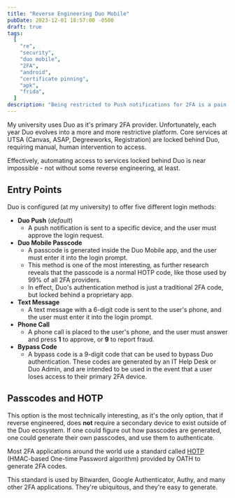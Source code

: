 ```yaml
---
title: "Reverse Engineering Duo Mobile"
pubDate: 2023-12-01 18:57:00 -0500
draft: true
tags:
  [
    "re",
    "security",
    "duo mobile",
    "2FA",
    "android",
    "certificate pinning",
    "apk",
    "frida",
  ]
description: "Being restricted to Push notifications for 2FA is a pain - let's see what we can do about that."
---
```


My university uses Duo as it's primary 2FA provider. Unfortunately, each year Duo evolves into a more and more restrictive platform. Core services at UTSA (Canvas, ASAP, Degreeworks, Registration) are locked behind Duo, requiring manual, human intervention to access.

Effectively, automating access to services locked behind Duo is near impossible - not without some reverse engineering, at least.

## Entry Points

Duo is configured (at my university) to offer five different login methods:

- **Duo Push** (*default*)
  - A push notification is sent to a specific device, and the user must approve the login request.
- **Duo Mobile Passcode**
  - A passcode is generated inside the Duo Mobile app, and the user must enter it into the login prompt.
  - This method is one of the most interesting, as further research reveals that the passcode is a normal HOTP code, like those used by 99% of all 2FA providers.
  - In effect, Duo's authentication method is just a traditional 2FA code, but locked behind a proprietary app.
- **Text Message**
  - A text message with a 6-digit code is sent to the user's phone, and the user must enter it into the login prompt.
- **Phone Call**
    - A phone call is placed to the user's phone, and the user must answer and press **1** to approve, or **9** to report fraud.
- **Bypass Code**
  - A bypass code is a 9-digit code that can be used to bypass Duo authentication. These codes are generated by an IT Help Desk or Duo Admin, and are intended to be used in the event that a user loses access to their primary 2FA device.

## Passcodes and HOTP

This option is the most technically interesting, as it's the only option, that if reverse engineered, does **not** require a secondary device to exist outside of the Duo ecosystem. If one could figure out how passcodes are generated, one could generate their own passcodes, and use them to authenticate.

Most 2FA applications around the world use a standard called [HOTP][hotp] (HMAC-based One-time Password algorithm) provided by OATH to generate 2FA codes.

This standard is used by Bitwarden, Google Authenticator, Authy, and many other 2FA applications. They're ubiquitous, and they're easy to generate.

[hotp]: https://en.wikipedia.org/wiki/HMAC-based_One-time_Password_algorithm
